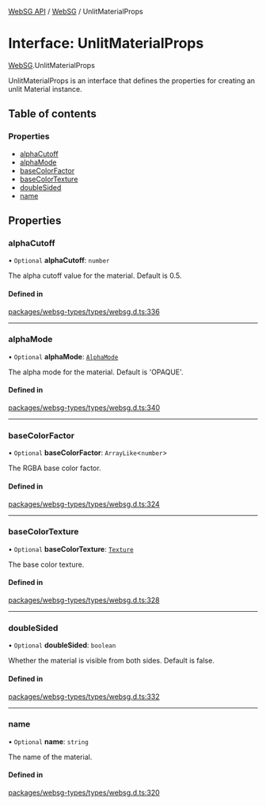 [WebSG API](../README.md) / [WebSG](../modules/WebSG.md) / UnlitMaterialProps

# Interface: UnlitMaterialProps

[WebSG](../modules/WebSG.md).UnlitMaterialProps

UnlitMaterialProps is an interface that defines the properties for creating an unlit Material instance.

## Table of contents

### Properties

- [alphaCutoff](WebSG.UnlitMaterialProps.md#alphacutoff)
- [alphaMode](WebSG.UnlitMaterialProps.md#alphamode)
- [baseColorFactor](WebSG.UnlitMaterialProps.md#basecolorfactor)
- [baseColorTexture](WebSG.UnlitMaterialProps.md#basecolortexture)
- [doubleSided](WebSG.UnlitMaterialProps.md#doublesided)
- [name](WebSG.UnlitMaterialProps.md#name)

## Properties

### alphaCutoff

• `Optional` **alphaCutoff**: `number`

The alpha cutoff value for the material. Default is 0.5.

#### Defined in

[packages/websg-types/types/websg.d.ts:336](https://github.com/thirdroom/thirdroom/blob/972fa72b/packages/websg-types/types/websg.d.ts#L336)

___

### alphaMode

• `Optional` **alphaMode**: [`AlphaMode`](../modules/WebSG.md#alphamode-1)

The alpha mode for the material. Default is 'OPAQUE'.

#### Defined in

[packages/websg-types/types/websg.d.ts:340](https://github.com/thirdroom/thirdroom/blob/972fa72b/packages/websg-types/types/websg.d.ts#L340)

___

### baseColorFactor

• `Optional` **baseColorFactor**: `ArrayLike`<`number`\>

The RGBA base color factor.

#### Defined in

[packages/websg-types/types/websg.d.ts:324](https://github.com/thirdroom/thirdroom/blob/972fa72b/packages/websg-types/types/websg.d.ts#L324)

___

### baseColorTexture

• `Optional` **baseColorTexture**: [`Texture`](../classes/WebSG.Texture.md)

The base color texture.

#### Defined in

[packages/websg-types/types/websg.d.ts:328](https://github.com/thirdroom/thirdroom/blob/972fa72b/packages/websg-types/types/websg.d.ts#L328)

___

### doubleSided

• `Optional` **doubleSided**: `boolean`

Whether the material is visible from both sides. Default is false.

#### Defined in

[packages/websg-types/types/websg.d.ts:332](https://github.com/thirdroom/thirdroom/blob/972fa72b/packages/websg-types/types/websg.d.ts#L332)

___

### name

• `Optional` **name**: `string`

The name of the material.

#### Defined in

[packages/websg-types/types/websg.d.ts:320](https://github.com/thirdroom/thirdroom/blob/972fa72b/packages/websg-types/types/websg.d.ts#L320)

